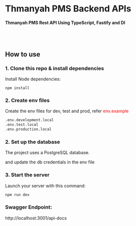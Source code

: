 <h1>
  <br>
  Thmanyah PMS Backend APIs
  <br>
</h1>

<h4> Thmanyah PMS Rest API Using TypeScript, Fastify and DI</h4>
<br>
<br>

## How to use

### 1. Clone this repo & install dependencies

Install Node dependencies:

`npm install`

### 2. Create env files

Create the env files for dev, test and prod,
refer <span style="color:red;">env.example</span>

```sh
.env.development.local
.env.test.local
.env.production.local
```

### 2. Set up the database

The project uses a PostgreSQL database.

and update the db credentials in the env file

### 3. Start the server

Launch your server with this command:

```sh
npm run dev
```

### Swagger Endpoint:

http://localhost:3001/api-docs
